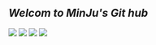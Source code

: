 ## _Welcom to MinJu's Git hub_

<!-- 티스토리, 인스타그램, 벨로그, 깃허브 -->
<a href="https://jap-boss.tistory.com/" target="_blank"><img src="https://img.shields.io/badge/Instagram-e598b2?style=flat&logo=Instagram&logoColor=white"/></a>
<a href="https://velog.io/@minju_a" target="_blank"><img src="https://img.shields.io/badge/velog-82c59c?style=flat&logo=velog&logoColor=white"/></a>
<a href="https://github.com/MinJu-A" target="_blank"><img src="https://img.shields.io/badge/Github-000000?style=flat&logo=Github&logoColor=white"/></a>
<a href="https://jap-boss.tistory.com/" target="_blank"><img src="https://img.shields.io/badge/Tistory-000000?style=flat&logo=Tistory&logoColor=white"/></a>

